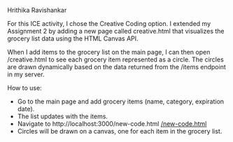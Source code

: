 Hrithika Ravishankar

For this ICE activity, I chose the Creative Coding option. I extended my Assignment 2 by adding a new page called creative.html that visualizes the grocery list data using the HTML Canvas API.

When I add items to the grocery list on the main page, I can then open /creative.html to see each grocery item represented as a circle. The circles are drawn dynamically based on the data returned from the /items endpoint in my server.

How to use:
- Go to the main page and add grocery items (name, category, expiration date).
- The list updates with the items.
- Navigate to http://localhost:3000/new-code.html
[/new-code.html](https://ice04-hrithikaravishankar.onrender.com/new-code.html)
- Circles will be drawn on a canvas, one for each item in the grocery list.